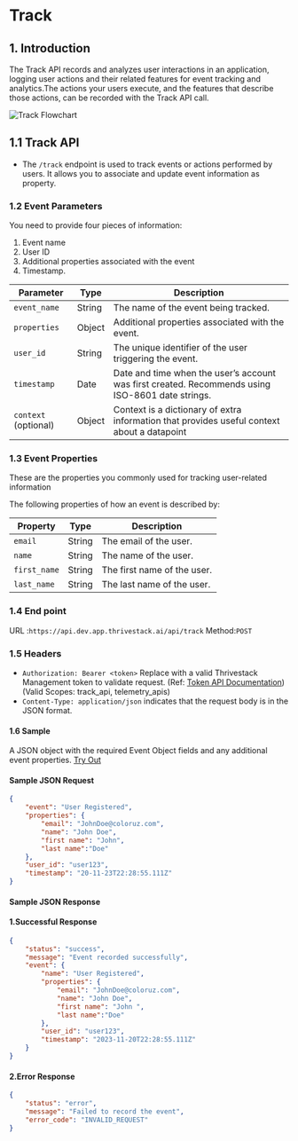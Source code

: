 # Track

## 1. Introduction

The Track API records and analyzes user interactions in an application, logging user actions and their related features for event tracking and analytics.The actions your users execute, and the features that describe those actions, can be recorded with the Track API call.

![Track Flowchart](/img/docs/analyze/apis/track-flowchart.png)

## 1.1 Track API

- The `/track` endpoint is used to track events or actions performed by users. It allows you to associate and update event information as property.

### 1.2 Event Parameters

You need to provide four pieces of information: 
1. Event name
2. User ID
3. Additional properties associated with the event
4. Timestamp.

| Parameter     | Type   | Description                                               |
|---------------|--------|-----------------------------------------------------------|
| `event_name`  | String | The name of the event being tracked.                      |
| `properties`  | Object | Additional properties associated with the event.          |
| `user_id`     | String | The unique identifier of the user triggering the event.   |
| `timestamp`   | Date   | Date and time when the user’s account was first created. Recommends using ISO-8601 date strings. |
| `context` (optional) | Object | Context is a dictionary of extra information that provides useful context about a datapoint |

### 1.3 Event Properties
These are the properties you commonly used for tracking user-related information

The following properties of how an event is described by:

| Property     | Type   | Description                 |
|--------------|--------|-----------------------------|
| `email`      | String | The email of the user.      |
| `name`       | String | The name of the user.       |
| `first_name` | String | The first name of the user. |
| `last_name`  | String | The last name of the user.  |

### 1.4 End point

URL :`https://api.dev.app.thrivestack.ai/api/track`
Method:`POST`

### 1.5 Headers
- `Authorization: Bearer <token>`  Replace <token> with a valid Thrivestack Management token to validate request. (Ref: [Token API Documentation](https://docs.app.thrivestack.ai/getting-started/analyze/authentication)) (Valid Scopes: track_api, telemetry_apis) 
- `Content-Type: application/json` indicates that the request body is in the JSON format.

#### 1.6 Sample

A JSON object with the required Event Object fields and any additional event properties. [Try Out](../../../../integrate/public_apis/track)

#### Sample JSON Request
```json
{
    "event": "User Registered",
    "properties": {
        "email": "JohnDoe@coloruz.com",
        "name": "John Doe",
        "first name": "John",
        "last name":"Doe"
    },
    "user_id": "user123",
    "timestamp": "20-11-23T22:28:55.111Z"
}
```
#### Sample JSON Response
#### 1.Successful Response
```json
{
    "status": "success",
    "message": "Event recorded successfully",
    "event": {
        "name": "User Registered",
        "properties": {
            "email": "JohnDoe@coloruz.com",
            "name": "John Doe",
            "first name": "John ",
            "last name":"Doe"
        },
        "user_id": "user123",
        "timestamp": "2023-11-20T22:28:55.111Z"
    }
}
```
#### 2.Error Response
```json
{
    "status": "error",
    "message": "Failed to record the event",
    "error_code": "INVALID_REQUEST"
}
```